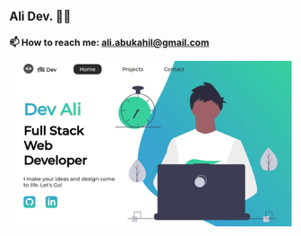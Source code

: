 ## Ali Dev. :man_technologist:

### 📫 How to reach me: ali.abukahil@gmail.com

  <img src="https://github.com/AliAbukahil/AliAbukahil/blob/main/ezgif.com-gif-maker.gif" alt="portfolio gif">
<!--
**AliAbukahil/AliAbukahil** is a ✨ 🔭 I’m currently working on learning JS✨ repository because its `README.md` (this file) appears on your GitHub profile.

Here are some ideas to get you started:

- 🔭 I’m currently working on ...
- 🌱 I’m currently learning ...
- 👯 I’m looking to collaborate on ...
- 🤔 I’m looking for help with ...
- 💬 Ask me about ...
- 📫 How to reach me: ...
- 😄 Pronouns: ...
- ⚡ Fun fact: ...
  -->
